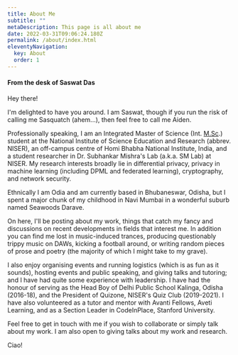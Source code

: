 ```yaml
---
title: About Me
subtitle: ""
metaDescription: This page is all about me
date: 2022-03-31T09:06:24.180Z
permalink: /about/index.html
eleventyNavigation:
  key: About
  order: 1
---
```

#### From the desk of Saswat Das

Hey there!

I'm delighted to have you around. I am Saswat, though if you run the risk of calling me Sasquatch (ahem...), then feel free to call me Aiden.

Professionally speaking, I am an Integrated Master of Science (Int. [M.Sc](http://m.sc/).) student at the National Institute of Science Education and Research (abbrev. NISER), an off-campus centre of Homi Bhabha National Institute, India, and a student researcher in Dr. Subhankar Mishra's Lab (a.k.a. SM Lab) at NISER. My research interests broadly lie in differential privacy, privacy in machine learning (including DPML and federated learning), cryptography, and network security.

Ethnically I am Odia and am currently based in Bhubaneswar, Odisha, but I spent a major chunk of my childhood in Navi Mumbai in a wonderful suburb named Seawoods Darave.

On here, I'll be posting about my work, things that catch my fancy and discussions on recent developments in fields that interest me. In addition you can find me lost in music-induced trances, producing questionably trippy music on DAWs, kicking a football around, or writing random pieces of prose and poetry (the majority of which I might take to my grave).

I also enjoy organising events and running logistics (which is as fun as it sounds), hosting events and public speaking, and giving talks and tutoring; and I have had quite some experience with leadership. I have had the honour of serving as the Head Boy of Delhi Public School Kalinga, Odisha (2016-18), and the President of Quizone, NISER's Quiz Club (2019-2021). I have also volunteered as a tutor and mentor with Avanti Fellows, Aveti Learning, and as a Section Leader in CodeInPlace, Stanford University.

Feel free to get in touch with me if you wish to collaborate or simply talk about my work. I am also open to giving talks about my work and research.



Ciao!